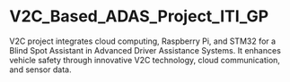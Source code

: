 # V2C_Based_ADAS_Project_ITI_GP
 V2C project integrates cloud computing, Raspberry Pi, and STM32 for a Blind Spot Assistant in Advanced Driver Assistance Systems. It enhances vehicle safety through innovative V2C technology, cloud communication, and sensor data.
